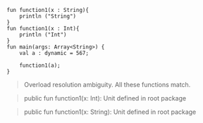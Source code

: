 ```
fun function1(x : String){
    println ("String")
}
fun function1(x : Int){
    println ("Int")
}
fun main(args: Array<String>) {
    val a : dynamic = 567;

    function1(a);
}
```


> Overload resolution ambiguity. All these functions match.

> public fun function1(x: Int): Unit defined in root package
  
> public fun function1(x: String): Unit defined in root package
